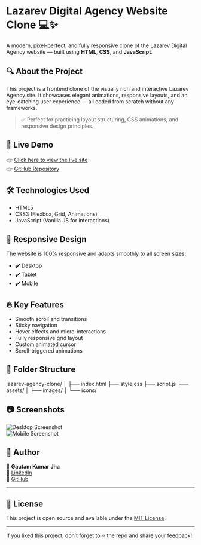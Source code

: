 # Lazarev Digital Agency Website Clone 💻✨

A modern, pixel-perfect, and fully responsive clone of the Lazarev Digital Agency website — built using **HTML**, **CSS**, and **JavaScript**.

## 🔍 About the Project

This project is a frontend clone of the visually rich and interactive Lazarev Agency site. It showcases elegant animations, responsive layouts, and an eye-catching user experience — all coded from scratch without any frameworks.

> ✅ Perfect for practicing layout structuring, CSS animations, and responsive design principles.

## 🚀 Live Demo

👉 [Click here to view the live site](https://your-live-demo-link.com)  
👉 [GitHub Repository](https://github.com/your-username/lazarev-agency-clone)

## 🛠️ Technologies Used

- HTML5  
- CSS3 (Flexbox, Grid, Animations)  
- JavaScript (Vanilla JS for interactions)  

## 📱 Responsive Design

The website is 100% responsive and adapts smoothly to all screen sizes:
- ✔️ Desktop  
- ✔️ Tablet  
- ✔️ Mobile  

## 🔥 Key Features

- Smooth scroll and transitions  
- Sticky navigation  
- Hover effects and micro-interactions  
- Fully responsive grid layout  
- Custom animated cursor  
- Scroll-triggered animations  

## 📁 Folder Structure
lazarev-agency-clone/
│
├── index.html
├── style.css
├── script.js
├── assets/
│ ├── images/
│ └── icons/


## 📷 Screenshots

![Desktop Screenshot](assets/screenshots/desktop.png)  
![Mobile Screenshot](assets/screenshots/mobile.png)

## 🙌 Author

👤 **Gautam Kumar Jha**  
🔗 [LinkedIn](https://linkedin.com/in/gautamkumjha)  
🐙 [GitHub](https://github.com/gautamkumjha)

---

## 📝 License

This project is open source and available under the [MIT License](LICENSE).

---

If you liked this project, don’t forget to ⭐ the repo and share your feedback!



